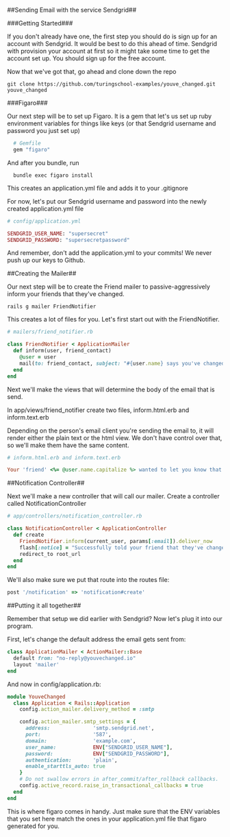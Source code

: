 ##Sending Email with the service Sendgrid##

###Getting Started###

If you don't already have one, the first step you should do is sign up for an account with Sendgrid. It would be best to do this ahead of time. Sendgrid with provision your account at first so it might take some time to get the account set up. You should sign up for the free account.

Now that we've got that, go ahead and clone down the repo

```shell
git clone https://github.com/turingschool-examples/youve_changed.git youve_changed
```

###Figaro###

Our next step will be to set up Figaro. It is a gem that let's us set up ruby environment variables for things like keys (or that Sendgrid username and password you just set up)

```rb
  # Gemfile
  gem "figaro"
```
And after you bundle, run

```shell
  bundle exec figaro install
```

This creates an application.yml file and adds it to your .gitignore

For now, let's put our Sendgrid username and password into the newly created application.yml file

```rb
# config/application.yml

SENDGRID_USER_NAME: "supersecret"
SENDGRID_PASSWORD: "supersecretpassword"
```

And remember, don't add the application.yml to your commits! We never push up our keys to Github.

##Creating the Mailer##

Our next step will be to create the Friend mailer to passive-aggressively inform your friends that they've changed.

```shell
rails g mailer FriendNotifier
```

This creates a lot of files for you. Let's first start out with the FriendNotifier.

```rb
# mailers/friend_notifier.rb

class FriendNotifier < ApplicationMailer
  def inform(user, friend_contact)
    @user = user
    mail(to: friend_contact, subject: "#{user.name} says you've changed.")
  end
end
```
Next we'll make the views that will determine the body of the email that is send.

In app/views/friend_notifier create two files, inform.html.erb and inform.text.erb

Depending on the person's email client you're sending the email to, it will render either the plain text or the html view. We don't have control over that, so we'll make them have the same content.

```rb
# inform.html.erb and inform.text.erb

Your 'friend' <%= @user.name.capitalize %> wanted to let you know that you've changed. Tell someone else that they've changed. It's your duty.
```

##Notification Controller##

Next we'll make a new controller that will call our mailer. Create a controller called NotificationController

```rb
# app/controllers/notification_controller.rb

class NotificationController < ApplicationController
  def create
    FriendNotifier.inform(current_user, params[:email]).deliver_now
    flash[:notice] = "Successfully told your friend that they've changed."
    redirect_to root_url
  end
end
```

We'll also make sure we put that route into the routes file:

```rb
post '/notification' => 'notification#create'
```
##Putting it all together##

Remember that setup we did earlier with Sendgrid? Now let's plug it into our program.

First, let's change the default address the email gets sent from:

```rb
class ApplicationMailer < ActionMailer::Base
  default from: "no-reply@youvechanged.io"
  layout 'mailer'
end
```

And now in config/application.rb:

```rb
module YouveChanged
  class Application < Rails::Application
    config.action_mailer.delivery_method = :smtp

    config.action_mailer.smtp_settings = {
      address:              'smtp.sendgrid.net',
      port:                 '587',
      domain:               'example.com',
      user_name:            ENV["SENDGRID_USER_NAME"],
      password:             ENV["SENDGRID_PASSWORD"],
      authentication:       'plain',
      enable_starttls_auto: true
    }
    # Do not swallow errors in after_commit/after_rollback callbacks.
    config.active_record.raise_in_transactional_callbacks = true
  end
end
```

This is where figaro comes in handy. Just make sure that the ENV variables that you set here match the ones in your application.yml file that figaro generated for you.


